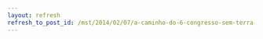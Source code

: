 ```yaml
---
layout: refresh
refresh_to_post_id: /mst/2014/02/07/a-caminho-do-6-congresso-sem-terra-do-pa-trazem-sua-cultura-local
---
```


